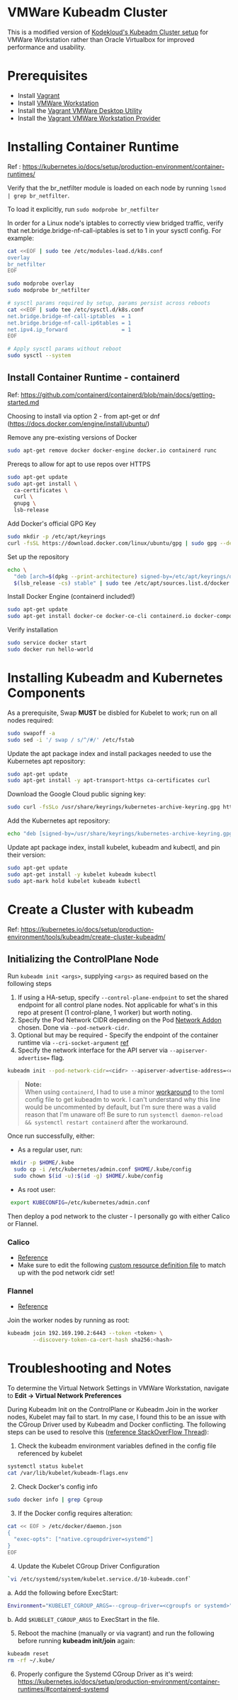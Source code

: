 # VMWare Kubeadm Cluster

This is a modified version of [Kodekloud's Kubeadm Cluster setup](https://github.com/kodekloudhub/certified-kubernetes-administrator-course) for VMWare Workstation rather than Oracle Virtualbox for improved performance and usability.

# Prerequisites

- Install [Vagrant](https://www.vagrantup.com/downloads)
- Install [VMWare Workstation](https://www.vmware.com/uk/products/workstation-pro/workstation-pro-evaluation.html)
- Install the [Vagrant VMWare Desktop Utility](https://www.vagrantup.com/docs/providers/vmware/vagrant-vmware-utility)
- Install the [Vagrant VMWare Workstation Provider](https://www.vagrantup.com/docs/providers/vmware/installation)

# Installing Container Runtime

Ref : <https://kubernetes.io/docs/setup/production-environment/container-runtimes/>

Verify that the br_netfilter module is loaded on each node by running `lsmod | grep br_netfilter`.

To load it explicitly, run `sudo modprobe br_netfilter`

In order for a Linux node's iptables to correctly view bridged traffic, verify that net.bridge.bridge-nf-call-iptables is set to 1 in your sysctl config. For example:

```bash
cat <<EOF | sudo tee /etc/modules-load.d/k8s.conf
overlay
br_netfilter
EOF

sudo modprobe overlay
sudo modprobe br_netfilter

# sysctl params required by setup, params persist across reboots
cat <<EOF | sudo tee /etc/sysctl.d/k8s.conf
net.bridge.bridge-nf-call-iptables  = 1
net.bridge.bridge-nf-call-ip6tables = 1
net.ipv4.ip_forward                 = 1
EOF

# Apply sysctl params without reboot
sudo sysctl --system
```

## Install Container Runtime - containerd

Ref: <https://github.com/containerd/containerd/blob/main/docs/getting-started.md>

Choosing to install via option 2 - from apt-get or dnf (<https://docs.docker.com/engine/install/ubuntu/>)

Remove any pre-existing versions of Docker

```bash
sudo apt-get remove docker docker-engine docker.io containerd runc
```

Prereqs to allow for apt to use repos over HTTPS

```bash
sudo apt-get update
sudo apt-get install \
  ca-certificates \
  curl \
  gnupg \
  lsb-release
```

Add Docker's official GPG Key

```bash
sudo mkdir -p /etc/apt/keyrings
curl -fsSL https://download.docker.com/linux/ubuntu/gpg | sudo gpg --dearmor -o /etc/apt/keyrings/docker.gpg
```

Set up the repository

```bash
echo \
  "deb [arch=$(dpkg --print-architecture) signed-by=/etc/apt/keyrings/docker.gpg] https://download.docker.com/linux/ubuntu \
  $(lsb_release -cs) stable" | sudo tee /etc/apt/sources.list.d/docker.list > /dev/null
```

Install Docker Engine (containerd included!)

```bash
sudo apt-get update
sudo apt-get install docker-ce docker-ce-cli containerd.io docker-compose-plugin
```

Verify installation

```bash
sudo service docker start
sudo docker run hello-world
```

# Installing Kubeadm and Kubernetes Components

As a prerequisite, Swap **MUST** be disbled for Kubelet to work; run on all nodes required:

```bash
sudo swapoff -a
sudo sed -i '/ swap / s/^/#/' /etc/fstab
```

Update the apt package index and install packages needed to use the Kubernetes apt repository:

```bash
sudo apt-get update
sudo apt-get install -y apt-transport-https ca-certificates curl
```

Download the Google Cloud public signing key:

```bash
sudo curl -fsSLo /usr/share/keyrings/kubernetes-archive-keyring.gpg https://packages.cloud.google.com/apt/doc/apt-key.gpg
```

Add the Kubernetes apt repository:

```bash
echo "deb [signed-by=/usr/share/keyrings/kubernetes-archive-keyring.gpg] https://apt.kubernetes.io/ kubernetes-xenial main" | sudo tee /etc/apt/sources.list.d/kubernetes.list
```

Update apt package index, install kubelet, kubeadm and kubectl, and pin their version:

```bash
sudo apt-get update
sudo apt-get install -y kubelet kubeadm kubectl
sudo apt-mark hold kubelet kubeadm kubectl
```

# Create a Cluster with kubeadm

Ref: <https://kubernetes.io/docs/setup/production-environment/tools/kubeadm/create-cluster-kubeadm/>

## Initializing the ControlPlane Node

Run `kubeadm init <args>`, supplying `<args>` as required based on the following steps

1. If using a HA-setup, specify `--control-plane-endpoint` to set the shared endpoint for all control plane nodes. Not applicable for what's in this repo at present (1 control-plane, 1 worker) but worth noting.
1. Specify the Pod Network CIDR depending on the Pod [Network Addon](https://kubernetes.io/docs/concepts/cluster-administration/addons/#networking-and-network-policy) chosen. Done via `--pod-network-cidr`.
1. Optional but may be required - Specify the endpoint of the container runtime via `--cri-socket-argument` [ref](https://kubernetes.io/docs/setup/production-environment/tools/kubeadm/install-kubeadm/#installing-runtime)
1. Specify the network interface for the API server via `--apiserver-advertise=` flag.

```bash
kubeadm init --pod-network-cidr=<cidr> --apiserver-advertise-address=<control plane IP> --cri-socket=unix:////run/containerd/containerd.sock
```

>**Note:** <br>
>When using `containerd`, I had to use a minor [workaround](https://stackoverflow.com/questions/72504257/i-encountered-when-executing-kubeadm-init-error-issue) to the toml config file to get kubeadm to work. I can't understand why this line would be uncommented by default, but I'm sure there was a valid reason that I'm unaware of!
> Be sure to run `systemctl daemon-reload && systemctl restart containerd` after the workaround.

Once run successfully, either:

- As a regular user, run:

```bash
 mkdir -p $HOME/.kube
  sudo cp -i /etc/kubernetes/admin.conf $HOME/.kube/config
  sudo chown $(id -u):$(id -g) $HOME/.kube/config
```

- As root user:

```bash
 export KUBECONFIG=/etc/kubernetes/admin.conf
```

Then deploy a pod network to the cluster - I personally go with either Calico or Flannel.

### Calico

- [Reference](https://projectcalico.docs.tigera.io/getting-started/kubernetes/quickstart)
- Make sure to edit the following [custom resource definition file](https://raw.githubusercontent.com/projectcalico/calico/v3.24.1/manifests/custom-resources.yaml) to match up with the pod network cidr set!

### Flannel

- [Reference](https://github.com/flannel-io/flannel#deploying-flannel-manually)

Join the worker nodes by running as root:

```bash
kubeadm join 192.169.190.2:6443 --token <token> \
        --discovery-token-ca-cert-hash sha256:<hash>
```

# Troubleshooting and Notes

To determine the Virtual Network Settings in VMWare Workstation, navigate to **Edit -> Virtual Network Preferences**

During Kubeadm Init on the ControlPlane or Kubeadm Join in the worker nodes, Kubelet may fail to start. In my case, I found this to be an issue with the CGroup Driver used by Kubeadm and Docker conflicting. The following steps can be used to resolve this ([reference StackOverFlow Thread](https://stackoverflow.com/questions/62216678/kubeadm-init-issue)):

1. Check the kubeadm environment variables defined in the config file referenced by kubelet <br>

```bash
systemctl status kubelet
cat /var/lib/kubelet/kubeadm-flags.env
```

2. Check Docker's config info

```bash
sudo docker info | grep Cgroup
```

3. If the Docker config requires alteration:

```bash
cat << EOF > /etc/docker/daemon.json
{
  "exec-opts": ["native.cgroupdriver=systemd"]
}
EOF
```

4. Update the Kubelet CGroup Driver Configuration

```bash
`vi /etc/systemd/system/kubelet.service.d/10-kubeadm.conf`
```

a. Add the following before ExecStart:

```bash
Environment="KUBELET_CGROUP_ARGS=--cgroup-driver=<cgroupfs or systemd>"
```

b. Add `$KUBELET_CGROUP_ARGS` to ExecStart in the file.

5. Reboot the machine (manually or via vagrant) and run the following before running **kubeadm init/join** again:

```bash
kubeadm reset
rm -rf ~/.kube/
```

6. Properly configure the Systemd CGroup Driver as it's weird: https://kubernetes.io/docs/setup/production-environment/container-runtimes/#containerd-systemd
